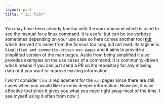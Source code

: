 ```yaml
---
layout: post
title: "TIL: tldr"
---
```


You may have been already familiar with the `man` command which is used to see the manual for a
linux command. It is useful but can be too verbose sometimes depending on your use case so here comes
another tool [tldr](https://tldr.sh/) which derived it's name from the famous too long did not read.
Its tagline is `Simplified and community-driven man pages` and it aims to provide a simplified version
of the man pages. Aside from being simplified it also provides examples on the use cases of a command.
It is community-driven which means if you can just send a PR on it's repository for any missing data
or if you want to improve existing information.

I won't consider `tldr` a replacement for the `man` pages since there are still cases when you would
like to know deeper information. However, it is an effective tool since it gives you what you need right
away most of the time. I see myself using it often from now :)
